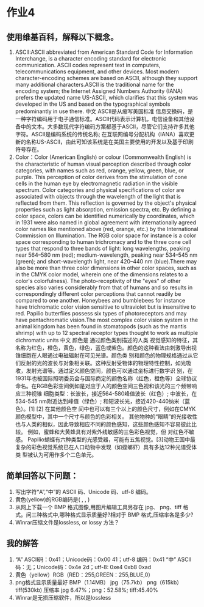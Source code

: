 # 作业4
## 使用维基百科，解释以下概念。
1. ASCII:ASCII abbreviated from American Standard Code for Information Interchange, is a character encoding standard for 
electronic communication. ASCII codes represent text in computers, telecommunications equipment, and other devices. Most modern 
character-encoding schemes are based on ASCII, although they support many additional characters.ASCII is the traditional name 
for the encoding system; the Internet Assigned Numbers Authority (IANA) prefers the updated name US-ASCII, which clarifies that 
this system was developed in the US and based on the typographical symbols predominantly in use there.  中文 ASCII是从缩写美国标准
信息交换码，是一种字符编码用于电子通信标准。ASCII代码表示计算机，电信设备和其他设备中的文本。大多数现代字符编码方案都基于ASCII，尽管它们支持许多其他
字符。ASCII是编码系统的传统名称; 在互联网编号分配机构（IANA）喜欢更新的名称US-ASCII，由此可知该系统是在美国主要使用的开发以及基于印刷符号存在。
2. Color：Color (American English) or colour (Commonwealth English) is the characteristic of human visual perception described 
through color categories, with names such as red, orange, yellow, green, blue, or purple. This perception of color derives from 
the stimulation of cone cells in the human eye by electromagnetic radiation in the visible spectrum. Color categories and 
physical specifications of color are associated with objects through the wavelength of the light that is reflected from them. 
This reflection is governed by the object's physical properties such as light absorption, emission spectra, etc.
By defining a color space, colors can be identified numerically by coordinates, which in 1931 were also named in global 
agreement with internationally agreed color names like mentioned above (red, orange, etc.) by the International Commission on 
Illumination. The RGB color space for instance is a color space corresponding to human trichromacy and to the three cone cell 
types that respond to three bands of light: long wavelengths, peaking near 564–580 nm (red); medium-wavelength, peaking near 
534–545 nm (green); and short-wavelength light, near 420–440 nm (blue).There may also be more than three color dimensions in 
other color spaces, such as in the CMYK color model, wherein one of the dimensions relates to a color's colorfulness).
The photo-receptivity of the "eyes" of other species also varies considerably from that of humans and so results in correspondingly 
different color perceptions that cannot readily be compared to one another. Honeybees and bumblebees for instance have trichromatic 
color vision sensitive to ultraviolet but is insensitive to red. Papilio butterflies possess six types of photoreceptors and may 
have pentachromatic vision.The most complex color vision system in the animal kingdom has been found in stomatopods (such as the 
mantis shrimp) with up to 12 spectral receptor types thought to work as multiple dichromatic units  中文  颜色是
通过颜色类别描述的人类 视觉感知的特征，其名称为红色，橙色，黄色，绿色，蓝色或紫色。颜色的这种看法由刺激导出视锥细胞在人眼通过电磁辐射在可见光谱。颜色类
别和颜色的物理规格通过从它们反射的光的波长与对象相关联。这种反射受物体的物理特性控制，如光吸收，发射光谱等。通过定义颜色空间，颜色可以通过坐标进行数字识
别，在1931年也被国际照明委员会与国际商定的颜色名称（红色，橙色等）全球协议命名。在RGB色彩空间例如是对应于人的颜色空间三色视和该光的三个频带响应三种视锥
细胞类型：长波长，接近564-580峰值波长（红色）; 中波长，在534-545 nm附近达到峰值（绿色）; 和短波长光，接近420-440纳米（蓝色）。[1] [2] 在其他颜色空
间中也可以有三个以上的颜色尺寸，例如在CMYK颜色模型中，其中一个尺寸与颜色的色彩相关。
其他物种的“眼睛”的光接收性也与人类的相似，因此导致相应不同的颜色感知，这些颜色感知不容易彼此比较。 例如，蜜蜂和大黄蜂具有对紫外线敏感的三色彩色视觉，但
对红色不敏感。 Papilio蝴蝶有六种类型的光感受器，可能有五焦视觉。[3]动物王国中最复杂的彩色视觉系统已在人口动物中发现（如螳螂虾）具有多达12种光谱受体类
型被认为可用作多个二色单元。
## 简单回答以下问题：
1. 写出字符“A”,“中”的 ASCII 码、Unicode 码、utf-8 编码。
2. 黄色(yellow)的RGB编码是( , , )
3. 从网上下载一个 BMP 格式图像,用图片编辑工具另存在 jpg、 png、tiff 格式。问三种格式中,哪种格式显示质量好?相对于
BMP 格式,压缩率各是多少?
4. Winrar压缩文件是lossless, or lossy 方法？
## 我的解答
1. “A” ASCII码：0x41；Unicode码：0x00 41；utf-8 编码：0x41
“中” ASCII码：无；Unicode码：0x4e 2d；utf-8: 0xe4 0xb8 0xad
2. 黄色（yellow）RGB（RED：255,GREEN：255,BLUE,0）
3. png格式显示质量最好
BMP（1.14MB） jpg（75.7kb） png（615kb） tiff(530kb)
压缩率  jpg 6.47%；png：52.58%; tiff:45.40%
4. Winrar是无损压缩软件，所以是lossless
